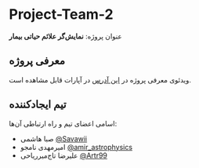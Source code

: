 # Project-Team-2
عنوان پروژه: **نمایش‌گر علائم حیاتی بیمار**

## معرفی پروژه
ویدئوی معرفی پروژه در
[این آدرس](https://www.aparat.com/v/plL4a)
در آپارات قابل مشاهده است.

## تیم ایجادکننده
اسامی اعضای تیم و راه ارتباطی آن‌ها:
  - صبا هاشمی [@Savawii](https://t.me/Savawii)
  - امیرمهدی نامجو [@amir_astrophysics](https://t.me/amir_astrophysics)
  - علیرضا تاج‌میرریاحی [@Artr99](https://t.me/Artr99)
